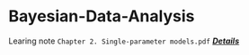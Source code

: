 # Bayesian-Data-Analysis
Learing note
`Chapter 2. Single-parameter models.pdf` [***Details***](https://github.com/Gaochenyin/Bayesian-Data-Analysis/blob/master/Chap2/Note2.pdf)
